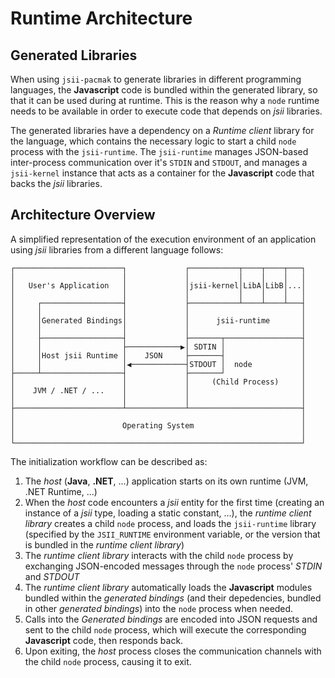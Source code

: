 # Runtime Architecture
## Generated Libraries

When using `jsii-pacmak` to generate libraries in different programming
languages, the **Javascript** code is bundled within the generated library, so
that it can be used during at runtime. This is the reason why a `node` runtime
needs to be available in order to execute code that depends on *jsii* libraries.

The generated libraries have a dependency on a *Runtime client* library for the
language, which contains the necessary logic to start a child `node` process
with the `jsii-runtime`. The `jsii-runtime` manages JSON-based inter-process
communication over it's `STDIN` and `STDOUT`, and manages a `jsii-kernel`
instance that acts as a container for the **Javascript** code that backs the
*jsii* libraries.

## Architecture Overview

A simplified representation of the execution environment of an application using
*jsii* libraries from a different language follows:

```
┌────────────────────────┐             ┌───────────┬────┬────┬───┐
│                        │             │           │    │    │   │
│   User's Application   │             │jsii-kernel│LibA│LibB│...│
│                        │             │           │    │    │   │
│     ┌──────────────────┤             ├───────────┴────┴────┴───┤
│     │                  │             │                         │
│     │Generated Bindings│             │      jsii-runtime       │
│     │                  │             │                         │
│     ├──────────────────┤             ├───────┬─────────────────┤
│     │                  ├────────────▶│ SDTIN │                 │
│     │Host jsii Runtime │    JSON     ├───────┤                 │
│     │                  │◀────────────┤STDOUT │  node           │
├─────┴──────────────────┤             ├───────┘                 │
│                        │             │     (Child Process)     │
│    JVM / .NET / ...    │             │                         │
│                        │             │                         │
├────────────────────────┴─────────────┴─────────────────────────┤
│                                                                │
│                        Operating System                        │
│                                                                │
└────────────────────────────────────────────────────────────────┘
```

The initialization workflow can be described as:
1. The *host* (**Java**, **.NET**, ...) application starts on its own runtime
    (JVM, .NET Runtime, ...)
2. When the *host* code encounters a *jsii* entity for the first time (creating
    an instance of a *jsii* type, loading a static constant, ...), the *runtime
    client library* creates a child `node` process, and loads the `jsii-runtime`
    library (specified by the `JSII_RUNTIME` environment variable, or the
    version that is bundled in the *runtime client library*)
3. The *runtime client library*  interacts with the child `node` process by
    exchanging JSON-encoded messages through the `node` process' *STDIN* and
    *STDOUT*
4. The *runtime client library* automatically loads the **Javascript** modules
    bundled within the *generated bindings* (and their depedencies, bundled in
    other *generated bindings*) into the `node` process when needed.
5. Calls into the *Generated bindings* are encoded into JSON requests and sent
    to the child `node` process, which will execute the corresponding
    **Javascript** code, then responds back.
6. Upon exiting, the *host* process closes the communication channels with the
    child `node` process, causing it to exit.
